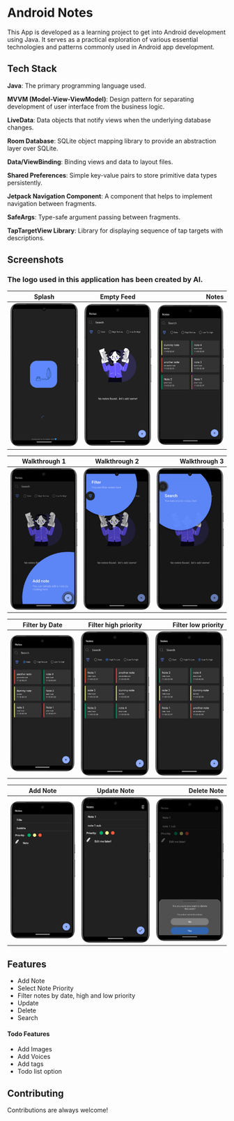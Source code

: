 
# Android Notes

This App is developed as a learning project to get into Android development using Java. It serves as a practical exploration of various essential technologies and patterns commonly used in Android app development.


## Tech Stack

**Java**: The primary programming language used.

**MVVM (Model-View-ViewModel)**: Design pattern for separating development of user interface from the business logic.

**LiveData**: Data objects that notify views when the underlying database changes.

**Room Database**: SQLite object mapping library to provide an abstraction layer over SQLite.

**Data/ViewBinding**: Binding views and data to layout files.

**Shared Preferences**: Simple key-value pairs to store primitive data types persistently.

**Jetpack Navigation Component**: A component that helps to implement navigation between fragments.

**SafeArgs**: Type-safe argument passing between fragments.

**TapTargetView Library**: Library for displaying sequence of tap targets with descriptions.



## Screenshots
### The logo used in this application has been created by AI.
| Splash       | Empty Feed           | Notes 
| ------------- |:-------------:| -----:|
| <img src="screenshots/screenshot1.png" width="300px"> </img>      | <img src="screenshots/Screenshot12.png" width="300px"> </img> |<img src="screenshots/Screenshot2.png" width="300px"> </img> |



| Walkthrough 1        | Walkthrough 2           | Walkthrough 3   
| ------------- |:-------------:| -----:|
| <img src="screenshots/Screenshot9.png" width="300px"> </img>      | <img src="screenshots/Screenshot10.png" width="300px"> </img> |<img src="screenshots/Screenshot11.png" width="300px"> </img> |


| Filter by Date        | Filter high priority           | Filter low priority   
| ------------- |:-------------:| -----:|
| <img src="screenshots/Screenshot3.png" width="300px"> </img>      | <img src="screenshots/Screenshot4.png" width="300px"> </img> |<img src="screenshots/Screenshot5.png" width="300px"> </img> |


| Add Note        | Update Note           | Delete Note   
| ------------- |:-------------:| -----:|
| <img src="screenshots/Screenshot6.png" width="300px"> </img>      | <img src="screenshots/Screenshot7.png" width="300px"> </img> |<img src="screenshots/Screenshot8.png" width="300px"> </img> |


## Features

- Add Note
- Select Note Priority
- Filter notes by date, high and low priority
- Update
- Delete
- Search

#### Todo Features

- Add Images
- Add Voices
- Add tags
- Todo list option

## Contributing

Contributions are always welcome!

